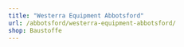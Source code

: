 ```yaml
---
title: "Westerra Equipment Abbotsford"
url: /abbotsford/westerra-equipment-abbotsford/
shop: Baustoffe
---
```

